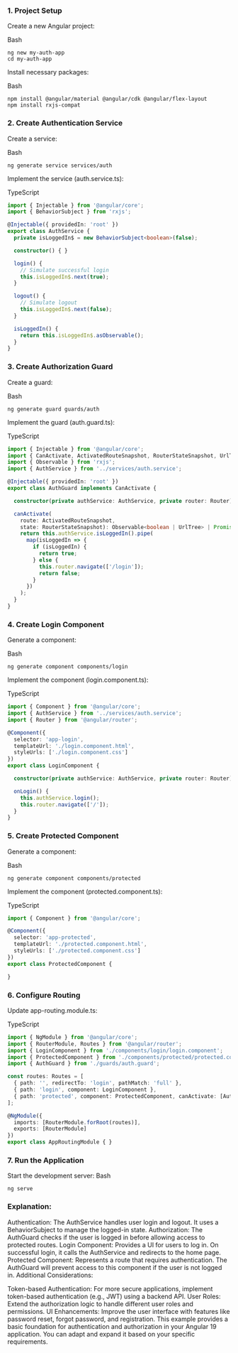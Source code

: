 

### 1. Project Setup

Create a new Angular project:

Bash
```
ng new my-auth-app
cd my-auth-app
```
Install necessary packages:

Bash

```
npm install @angular/material @angular/cdk @angular/flex-layout
npm install rxjs-compat
```

### 2. Create Authentication Service

Create a service:

Bash

```
ng generate service services/auth
```
Implement the service (auth.service.ts):

TypeScript

```typescript
import { Injectable } from '@angular/core';
import { BehaviorSubject } from 'rxjs';

@Injectable({ providedIn: 'root' })
export class AuthService {
  private isLoggedIn$ = new BehaviorSubject<boolean>(false); 

  constructor() { }

  login() {
    // Simulate successful login
    this.isLoggedIn$.next(true); 
  }

  logout() {
    // Simulate logout
    this.isLoggedIn$.next(false); 
  }

  isLoggedIn() {
    return this.isLoggedIn$.asObservable(); 
  }
}
```

### 3. Create Authorization Guard

Create a guard:

Bash

```
ng generate guard guards/auth
```

Implement the guard (auth.guard.ts):

TypeScript

```typescript
import { Injectable } from '@angular/core';
import { CanActivate, ActivatedRouteSnapshot, RouterStateSnapshot, UrlTree, Router } from '@angular/router';
import { Observable } from 'rxjs';
import { AuthService } from '../services/auth.service';

@Injectable({ providedIn: 'root' })
export class AuthGuard implements CanActivate {

  constructor(private authService: AuthService, private router: Router) { }

  canActivate(
    route: ActivatedRouteSnapshot,
    state: RouterStateSnapshot): Observable<boolean | UrlTree> | Promise<boolean | UrlTree> | boolean | UrlTree {
    return this.authService.isLoggedIn().pipe(
      map(isLoggedIn => {
        if (isLoggedIn) {
          return true; 
        } else {
          this.router.navigate(['/login']); 
          return false;
        }
      })
    );
  }
}
```
### 4. Create Login Component

Generate a component:

Bash

```
ng generate component components/login

```
Implement the component (login.component.ts):

TypeScript

```typescript
import { Component } from '@angular/core';
import { AuthService } from '../services/auth.service';
import { Router } from '@angular/router';

@Component({
  selector: 'app-login',
  templateUrl: './login.component.html',
  styleUrls: ['./login.component.css']
})
export class LoginComponent {

  constructor(private authService: AuthService, private router: Router) { }

  onLogin() {
    this.authService.login(); 
    this.router.navigate(['/']); 
  }
}
```

### 5. Create Protected Component

Generate a component:

Bash

```
ng generate component components/protected
```
Implement the component (protected.component.ts):

TypeScript

```typescript
import { Component } from '@angular/core';

@Component({
  selector: 'app-protected',
  templateUrl: './protected.component.html',
  styleUrls: ['./protected.component.css']
})
export class ProtectedComponent {

}
```
### 6. Configure Routing


Update app-routing.module.ts:

TypeScript

```typescript
import { NgModule } from '@angular/core';
import { RouterModule, Routes } from '@angular/router';
import { LoginComponent } from './components/login/login.component';
import { ProtectedComponent } from './components/protected/protected.component';
import { AuthGuard } from './guards/auth.guard';

const routes: Routes = [
  { path: '', redirectTo: 'login', pathMatch: 'full' },
  { path: 'login', component: LoginComponent },
  { path: 'protected', component: ProtectedComponent, canActivate: [AuthGuard] } 
];

@NgModule({
  imports: [RouterModule.forRoot(routes)],
  exports: [RouterModule]
})
export class AppRoutingModule { }
```
### 7. Run the Application

Start the development server:
Bash

```
ng serve

```
### Explanation:

Authentication: The AuthService handles user login and logout. It uses a BehaviorSubject to manage the logged-in state.
Authorization: The AuthGuard checks if the user is logged in before allowing access to protected routes.
Login Component: Provides a UI for users to log in. On successful login, it calls the AuthService and redirects to the home page.
Protected Component: Represents a route that requires authentication. The AuthGuard will prevent access to this component if the user is not logged in.
Additional Considerations:

Token-based Authentication: For more secure applications, implement token-based authentication (e.g., JWT) using a backend API.
User Roles: Extend the authorization logic to handle different user roles and permissions.
UI Enhancements: Improve the user interface with features like password reset, forgot password, and registration.
This example provides a basic foundation for authentication and authorization in your Angular 19 application. You can adapt and expand it based on your specific requirements.
